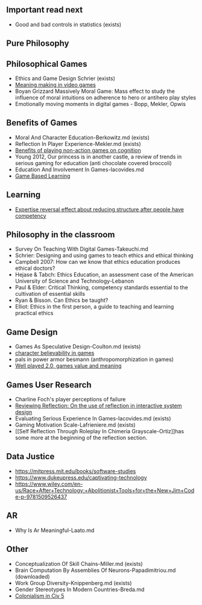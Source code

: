 Important read next
-------------------

 - Good and bad controls in statistics (exists)

Pure Philosophy
---------------

Philosophical Games
-------------------

 - Ethics and Game Design Schrier (exists)
 - [Meaning making in video games](https://bruchansky.name/2011/07/01/the-semiotics-of-video-games/)
 - Boyan Grizzard Massively Moral Game: Mass effect to study the influence of moral intuitions on adherence to hero or antihero play styles
 - Emotionally moving moments in digital games - Bopp, Mekler, Opwis

Benefits of Games
-----------------

 - Moral And Character Education-Berkowitz.md (exists)
 - Reflection In Player Experience-Mekler.md (exists)
 - [Benefits of playing non-action games on cognition](https://journals.plos.org/plosone/article?id=10.1371/journal.pone.0058546)
 - Young 2012, Our princess is in another castle, a review of trends in serious gaming for education (anti chocolate covered broccoli)
 - Education And Involvement In Games-Iacovides.md
 - [Game Based Learning](https://www-jime.open.ac.uk/articles/10.5334/2004-8-oblinger/)

Learning
--------

 - [Expertise reversal effect about reducing structure after people have competency](https://doi.apa.org/doiLanding?doi=10.1037%2Fa0022243)

Philosophy in the classroom
---------------------------

 - Survey On Teaching With Digital Games-Takeuchi.md
 - Schrier: Designing and using games to teach ethics and ethical thinking
 - Campbell 2007: How can we know that ethics education produces ethical doctors?
 - Hejase & Tabch: Ethics Education, an assessment case of the American University of Science and Technology-Lebanon
 - Paul & Elder: Critical Thinking, competency standards essential to the cultivation of essential skills
 - Ryan & Bisson. Can Ethics be taught?
 - Elliot: Ethics in the first person, a guide to teaching and learning practical ethics

Game Design
-----------

 - Games As Speculative Design-Coulton.md (exists)
 - [character believability in games](https://loading.journals.publicknowledgeproject.org/loading/index.php/loading/article/view/42/51)
 - pals in power armor besmann (anthropomorphization in games)
 - [Well played 2.0, games value and meaning](https://www.google.com/books/edition/Well_Played_3_0/wapFAwAAQBAJ?hl=en&gbpv=0)

Games User Research
-------------------

 - Charline Foch's player perceptions of failure
 - [Reviewing Reflection: On the use of reflection in interactive system design](https://dl.acm.org/doi/10.1145/2598510.2598598)
 - Evaluating Serious Experience In Games-Iacovides.md (exists)
 - Gaming Motivation Scale-Lafrieniere.md (exists)
 - [[Self Reflection Through Roleplay In Chimeria Grayscale-Ortiz]]has some more at the beginning of the reflection section.

Data Justice
------------

 - https://mitpress.mit.edu/books/software-studies
 - https://www.dukeupress.edu/captivating-technology
 - https://www.wiley.com/en-us/Race+After+Technology:+Abolitionist+Tools+for+the+New+Jim+Code-p-9781509526437

AR
----

 - Why Is Ar Meaningful-Laato.md

Other
-----

 - Conceptualization Of Skill Chains-Miller.md (exists)
 - Brain Computation By Assemblies Of Neurons-Papadimitriou.md (downloaded)
 - Work Group Diversity-Knippenberg.md (exists)
 - Gender Stereotypes In Modern Countries-Breda.md
 - [Colonialism in Civ 5](http://gamestudies.org/1602/articles/ford)
